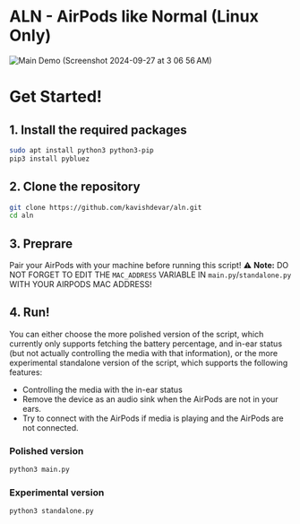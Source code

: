 # ALN - AirPods like Normal (Linux Only)

![Main Demo (Screenshot 2024-09-27 at 3 06 56 AM)](https://github.com/user-attachments/assets/352275c8-e143-42c3-a06a-fc3ac0c937b9)

# Get Started!
## 1. Install the required packages

```bash
sudo apt install python3 python3-pip
pip3 install pybluez
```

## 2. Clone the repository

```bash
git clone https://github.com/kavishdevar/aln.git
cd aln
```

## 3. Preprare
Pair your AirPods with your machine before running this script!
:warning: **Note:** DO NOT FORGET TO EDIT THE `MAC_ADDRESS` VARIABLE IN `main.py`/`standalone.py` WITH YOUR AIRPODS MAC ADDRESS!

## 4. Run!
You can either choose the more polished version of the script, which currently only supports fetching the battery percentage, and in-ear status (but not actually controlling the media with that information), or the more experimental standalone version of the script, which supports the following features:
- Controlling the media with the in-ear status
- Remove the device as an audio sink when the AirPods are not in your ears. 
- Try to connect with the AirPods if media is playing and the AirPods are not connected.

### Polished version
```bash
python3 main.py
```

### Experimental version
```bash
python3 standalone.py
```